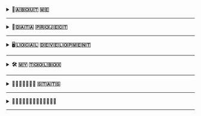 <div align='left' id="Resume">
<details>
<summary>🪪<strong>🇦🇧🇴🇺🇹 🇲🇪</strong></summary>

#### 💻Data Engineer

#### 📚 Изучаю инструменты и методы для работы с данными:
<div align="left">
📋 Python <br>
📋 SQL (PostgreSQL, ClickHouse) <br>
📋 Linux <br>
📋 Docker <br>
</div>

#### 🎯 Использую свой опыт и знания для создания решений в области данных. 
💾 Ниже представлен мои проект по работе с данными, а также прохождение практик курсов по Python, SQL и др.

<br>
<br>
<div align="center">
<a href='https://t.me/DmitryTyurin' target="_blank"><img alt="Static Badge" src="https://img.shields.io/badge/Telegram-white?style=flat&logo=telegram&logoColor=white&color=%233c9bd5"></a>
<a href="mailto:dwtyurin@mail.com"><img alt="mail Badge" src="https://img.shields.io/badge/Mail.ru-white?style=flat&logoColor=white&logo=mail.ru&color=%233c9bd5"></a>
<a href="mailto:dwtyurin@gmail.com"><img alt="gmail Badge" src="https://img.shields.io/badge/Gmail-white?style=flat&logoColor=white&logo=gmail&color=%233c9bd5"></a>
<br>
</div>
</details>
</div>

---

<div align='left' id="data_project">
<details>
<summary>📓<strong>🇩🇦🇹🇦 🇵🇷🇴🇯🇪🇨🇹</strong></summary>

<br>
<a href="https://github.com/DmitryTyurin/DataProjects" title="Data Structures"><img align="center" height="115" src="https://github-readme-stats.vercel.app/api/pin/?username=DmitryTyurin&repo=DataProjects&theme=vision-friendly-dark&border_radius=10"></a>
<br>

<h4 align="center">
  <a href="https://github.com/DmitryTyurin?tab=repositories" title="Show Repositories">🔎 Полный список проектов 🔍</a>
</h4>

</details>
</div>

---
<div align='left' id="data_project">
<details>
<summary>🖥️<strong>🇱🇴🇨🇦🇱 🇩🇪🇻🇪🇱🇴🇵🇲🇪🇳🇹</strong></summary>
<br>
<a href="https://github.com/DmitryTyurin/services" title="Data Structures"><img align="center" height="115" src="https://github-readme-stats.vercel.app/api/pin/?username=DmitryTyurin&repo=services&theme=vision-friendly-dark&border_radius=10"></a>


<h4 align="center">
  <a href="https://github.com/DmitryTyurin?tab=repositories" title="Show Repositories">🔎 Полный список проектов 🔍</a>
</h4>


</details>
</div>

---

<div aligin='left' id="My_Toolbox">
<details>
<summary align="left"> <strong>🛠️ 🇲🇾 🇹🇴🇴🇱🇧🇴🇽</strong></summary>

<br>

<h4 align="center">Languages</h4>
<img src="https://skillicons.dev/icons?i=python,scala">
<br>

<h4 align="center">Framework & Libs</h4>
<img height="40" alt="python" src="https://github.com/marwin1991/profile-technology-icons/assets/76012086/24b02d77-2f28-43c7-b5d6-e15e3395851b">
&nbsp
<img height="40" alt="numpy" src="https://raw.githubusercontent.com/devicons/devicon/6910f0503efdd315c8f9b858234310c06e04d9c0/icons/numpy/numpy-original.svg">
&nbsp
<img src="https://skillicons.dev/icons?i=selenium">
&nbsp
<img height="60" alt="pyspark" src="https://user-images.githubusercontent.com/25181517/184357834-eba1eee1-6074-4b9c-8ed3-5373868096cc.png">
<br>

<h4 align="center">DB & Broker</h4>
<img height="47" alt="clickhouse" src="https://cdn.freelogovectors.net/wp-content/uploads/2022/03/clickhouse_logo_freelogovectors.net_.png">
&nbsp
<img height="47" alt="gp" src="https://www.vectorlogo.zone/logos/greenplum/greenplum-icon.svg">
&nbsp
<img src="https://skillicons.dev/icons?i=postgresql,mysql,mongodb,kafka,rabbitmq">
<br>

<h4 align="center">Control Version</h4>
<img src="https://skillicons.dev/icons?i=git,gitlab,github">
<br>

<h4 align="center">DevOps</h4>
<img src="https://skillicons.dev/icons?i=docker,linux,bash,powershell">
<br>

<h4 align="center">Tools</h4>
<img src="https://skillicons.dev/icons?i=pycharm,idea">
&nbsp
<img height="47" alt="dbeaver" src="https://raw.githubusercontent.com/devicons/devicon/6910f0503efdd315c8f9b858234310c06e04d9c0/icons/dbeaver/dbeaver-original.svg">
&nbsp
<img height="40" alt="airflow" src="https://raw.githubusercontent.com/devicons/devicon/6910f0503efdd315c8f9b858234310c06e04d9c0/icons/apacheairflow/apacheairflow-original.svg">
&nbsp
<img height="40" alt="superset" src="https://static.tildacdn.com/tild3331-6439-4530-a166-396530636539/Superset_logo.png">
&nbsp
<img height="50" alt="jira" src="https://raw.githubusercontent.com/devicons/devicon/6910f0503efdd315c8f9b858234310c06e04d9c0/icons/jira/jira-original.svg">
&nbsp
<img height="40" alt="confluence" src="https://raw.githubusercontent.com/devicons/devicon/6910f0503efdd315c8f9b858234310c06e04d9c0/icons/confluence/confluence-original.svg">
&nbsp
<img height="40" alt="slack" src="https://raw.githubusercontent.com/devicons/devicon/6910f0503efdd315c8f9b858234310c06e04d9c0/icons/slack/slack-original.svg">
&nbsp
<img height="40" alt="mattermost" src="https://cdn.icon-icons.com/icons2/2389/PNG/512/mattermost_logo_icon_145078.png">
<br>

</details>
</div>

---

<div aligin='left' id="GitHub_Stats">
<details>
<summary align="left"> <strong>🎢🇬🇮🇹🇭🇺🇧 🇸🇹🇦🇹🇸</strong></summary>

<br>

<div id="header" align="center">



<img width="360" height="200" src="https://github-readme-stats.vercel.app/api?username=DmitryTyurin&show_icons=true&theme=vision-friendly-dark">
<br>

<img width="500" height="200" src="https://github-readme-stats.vercel.app/api/top-langs/?username=DmitryTyurin&size_weight=0.0005&count_weight=0.3&layout=compact&theme=vision-friendly-dark">

</div>


<div id="header" align="center">
  <img src="https://komarev.com/ghpvc/?username=DmitryTyurin&style=for-the-badge&color=orange" alt=""/>
</div>
</details>
</div>

---

<div aligin='left' id="certificates">
<details>
<summary align="left"> <strong>📜🇨🇪🇷🇹🇮🇫🇮🇨🇦🇹🇪🇸</strong></summary>

<br>
<br>
<div aligin='left' id="Python">
<details>
<summary align="left"> <strong>Python 🐍</strong></summary>
<br>

<br>
<img width="420" height="300" src="сertificates_png/Функциональное_программирование_на_Python.png" alt="Функциональное_программирование_на_Python">
<img width="420" height="300" src="сertificates_png/Регулярные_выражения_в_Python.png" alt="Регулярные_выражения_в_Python">
<br>

<br>
<img width="420" height="300" src="сertificates_png/Python_основы_и_применение.png" alt="Python_основы_и_применение">
<img width="420" height="300" src="сertificates_png/Selenium_Python.png" alt="Selenium_Python">
<br>

<br>
<img width="420" height="300" src="сertificates_png/Асинхронный_Python.png" alt="Асинхронный_Python">
<img width="420" height="300" src="сertificates_png/Быстрый_старт_в_FastAPI_Python.png" alt="Быстрый_старт_в_FastAPI_Python">
<br>

<br>
<img width="420" height="300" src="сertificates_png/Добрый__добрый_Python_с_Сергеем_Балакиревым.png" alt="Добрый__добрый_Python_с_Сергеем_Балакиревым">
<img width="420" height="300" src="сertificates_png/Задачи_на_Python.png" alt="Задачи_на_Python">
<br>

<br>
<img width="420" height="300" src="сertificates_png/Осознанный_Python___ООП.png" alt="Осознанный_Python___ООП">
<img width="420" height="300" src="сertificates_png/Программирование_на_Python.png" alt="Программирование_на_Python">
<br>

<br>
<img width="420" height="300" src="сertificates_png/Поколение_Python_курс_для_начинающих.png" alt="Поколение_Python_курс_для_начинающих">
<img width="420" height="300" src="сertificates_png/Поколение_Python_курс_для_продвинутых.png" alt="Поколение_Python_курс_для_продвинутых">
<br>

<br>
</details>
</div>

<br>
<div aligin='left' id="SQL">
<details>
<summary align="left"> <strong>SQL & DB 📂</strong></summary>
<br>

<br>
<img width="420" height="300" src="сertificates_png/ClickHouse_для_аналитика.png" alt="ClickHouse_для_аналитика">

<br>

<br>
<img width="420" height="300" src="сertificates_png/SQL_практикум__SELECT_запросы_от_А_до_Я.png" alt="SQL_практикум__SELECT_запросы_от_А_до_Я">
<img width="420" height="300" src="сertificates_png/SQL_практикум__Продвинутый_уровень.png" alt="SQL_практикум__Продвинутый_уровень">
<br>

<br>
<img width="420" height="300" src="сertificates_png/Интерактивный_тренажер_по_SQL.png" alt="Интерактивный_тренажер_по_SQL">
<img width="420" height="300" src="сertificates_png/Введение_в_базы_данных.png" alt="Введение_в_базы_данных">
<br>

<br>
</details>
</div>

<br>
<div aligin='left' id="Other">
<details>
<summary align="left"> <strong>Other 📝</strong></summary>
<br>

<br>
<img width="420" height="300" src="сertificates_png/Data_Engineer_с_нуля_до_junior.png" alt="Data_Engineer_с_нуля_до_junior">

<br>

<br>
<img width="420" height="300" src="сertificates_png/LPI_Linux_Essentials_010_160_Certification_Exam.png" alt="LPI_Linux_Essentials_010_160_Certification_Exam">
<img width="420" height="300" src="сertificates_png/Русский_сертификационный_экзамен_LPI_Linux.png" alt="Русский_сертификационный_экзамен_LPI_Linux">
<br>

<br>
<img width="420" height="300" src="сertificates_png/Терминал_Linux__Основы_работы_в_командной.png" alt="Терминал_Linux__Основы_работы_в_командной">
<img width="420" height="300" src="сertificates_png/Программа_Linux_с_нуля_до_сертификата.png" alt="Программа_Linux_с_нуля_до_сертификата">
<br>

<br>
<img width="420" height="300" src="сertificates_png/Основы_статистики.png" alt="Основы_статистики">
<img width="420" height="300" src="сertificates_png/Протокол_HTTP_простыми_словами.png" alt="Протокол_HTTP_простыми_словами">
<br>

<br>
<img width="420" height="300" src="сertificates_png/Информационные_технологии__Excel.png" alt="Информационные_технологии__Excel">
<img width="420" height="300" src="сertificates_png/Jira_ведение_задач_на_электронных_досках.png" alt="Jira_ведение_задач_на_электронных_досках">
<br>

<br>

</details>
</div>

<br>


<div align="center">


[‍💻 Мой профиль на Stepik.org💻](https://stepik.org/users/394640072/profile)


</div>


</details>
</div>

---

